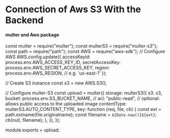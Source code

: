 # Connection of Aws S3 With the Backend 
#### multer  and Aws package 
const multer = require("multer");
const multerS3 = require("multer-s3");
const path = require("path");
const AWS = require("aws-sdk");
// Configure AWS
AWS.config.update({
  accessKeyId: process.env.AWS_ACCESS_KEY_ID,
  secretAccessKey: process.env.AWS_SECRET_ACCESS_KEY,
  region: process.env.AWS_REGION, // e.g. 'us-east-1'
});

// Create S3 instance
const s3 = new AWS.S3();

// Configure multer-S3
const upload = multer({
  storage: multerS3({
    s3: s3,
    bucket: process.env.S3_BUCKET_NAME,
    // acl: "public-read", // optional: allows public access to the uploaded image
    contentType: multerS3.AUTO_CONTENT_TYPE,
    key: function (req, file, cb) {
      const ext = path.extname(file.originalname);
      const filename = `${Date.now()}${ext}`;
      cb(null, filename);
    },
  }),
});

module.exports = upload;
